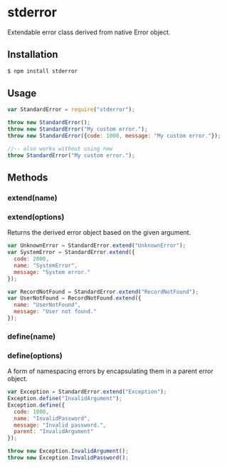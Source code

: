 # stderror

Extendable error class derived from native Error object.

## Installation

```sh
$ npm install stderror
```

## Usage

```javascript
var StandardError = require("stderror");

throw new StandardError();
throw new StandardError("My custom error.");
throw new StandardError({code: 1000, message: "My custom error."});

//-- also works without using new
throw StandardError("My custom error.");
```

## Methods

### extend(name)
### extend(options)

Returns the derived error object based on the given argument.

```javascript
var UnknownError = StandardError.extend("UnknownError");
var SystemError = StandardError.extend({
  code: 2000,
  name: "SystemError",
  message: "System error."
});

var RecordNotFound = StandardError.extend("RecordNotFound");
var UserNotFound = RecordNotFound.extend({
  name: "UserNotFound",
  message: "User not found."
});
```

### define(name)
### define(options)

A form of namespacing errors by encapsulating them in a parent error object.

```javascript
var Exception = StandardError.extend("Exception");
Exception.define("InvalidArgument");
Exception.define({
  code: 1000,
  name: "InvalidPassword",
  message: "Invalid password.",
  parent: "InvalidArgument"
});

throw new Exception.InvalidArgument();
throw new Exception.InvalidPassword();
```
